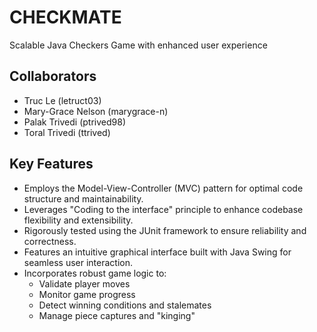# CHECKMATE

Scalable Java Checkers Game with enhanced user experience

## Collaborators

- Truc Le (letruct03)
- Mary-Grace Nelson (marygrace-n)
- Palak Trivedi (ptrived98)
- Toral Trivedi (ttrived)

## Key Features

- Employs the Model-View-Controller (MVC) pattern for optimal code structure and maintainability.
- Leverages "Coding to the interface" principle to enhance codebase flexibility and extensibility.
- Rigorously tested using the JUnit framework to ensure reliability and correctness.
- Features an intuitive graphical interface built with Java Swing for seamless user interaction.
- Incorporates robust game logic to:
  - Validate player moves
  - Monitor game progress
  - Detect winning conditions and stalemates
  - Manage piece captures and "kinging"
